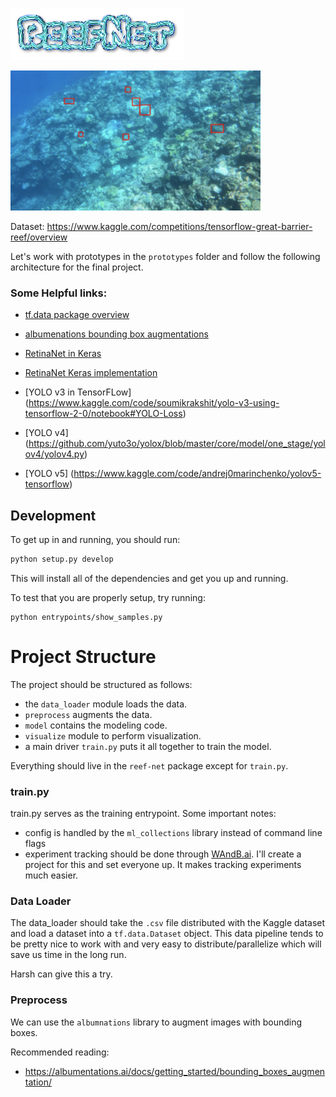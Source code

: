 ![reefnet logo](media/reefnet.png)

<img src="media/demo_image.png" width="400x"/>

<br/>

Dataset: https://www.kaggle.com/competitions/tensorflow-great-barrier-reef/overview

Let's work with prototypes in the `prototypes` folder and follow the following
architecture for the final project.

### Some Helpful links:

- [tf.data package overview](https://www.tensorflow.org/guide/data)
- [albumenations bounding box augmentations](https://albumentations.ai/docs/getting_started/bounding_boxes_augmentation/)

- [RetinaNet in Keras](https://keras.io/examples/vision/retinanet)
- [RetinaNet Keras implementation](https://pyimagesearch.com/2020/10/05/object-detection-bounding-box-regression-with-keras-tensorflow-and-deep-learning/)

- [YOLO v3 in TensorFLow] (https://www.kaggle.com/code/soumikrakshit/yolo-v3-using-tensorflow-2-0/notebook#YOLO-Loss)
- [YOLO v4] (https://github.com/yuto3o/yolox/blob/master/core/model/one_stage/yolov4/yolov4.py)
- [YOLO v5] (https://www.kaggle.com/code/andrej0marinchenko/yolov5-tensorflow)

## Development

To get up in and running, you should run:

```python
python setup.py develop
```

This will install all of the dependencies and get you up and running.

To test that you are properly setup, try running:

```
python entrypoints/show_samples.py
```

# Project Structure

The project should be structured as follows:

- the `data_loader` module loads the data.
- `preprocess` augments the data.
- `model` contains the modeling code.
- `visualize` module to perform visualization.
- a main driver `train.py` puts it all together to train the model.

Everything should live in the `reef-net` package except for `train.py`.

### train.py

train.py serves as the training entrypoint.  Some important notes:

- config is handled by the `ml_collections` library instead of command line flags
- experiment tracking should be done through [WAndB.ai](wandb.ai).  I'll create a project for this and set everyone up.  It makes tracking experiments much easier.

### Data Loader

The data_loader should take the `.csv` file distributed with the Kaggle dataset and load
a dataset into a `tf.data.Dataset` object.  This data pipeline tends to be pretty nice
to work with and very easy to distribute/parallelize which will save us time in the
long run.

Harsh can give this a try.

### Preprocess

We can use the `albumnations` library to augment images with bounding boxes.

Recommended reading:

- https://albumentations.ai/docs/getting_started/bounding_boxes_augmentation/
